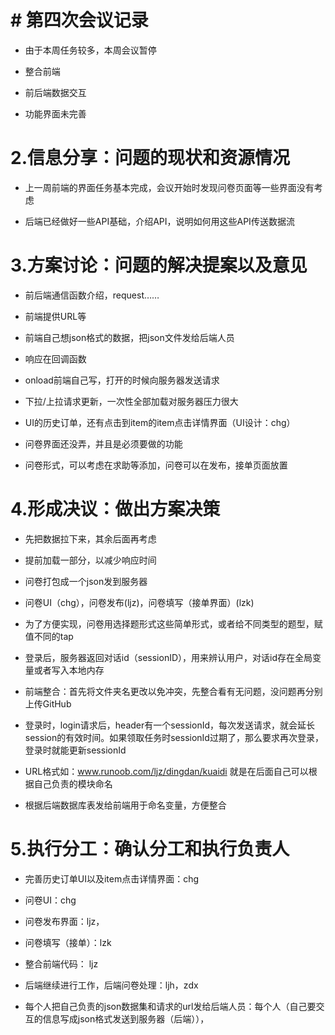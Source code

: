 # # 第四次会议记录

- 由于本周任务较多，本周会议暂停

- 整合前端

- 前后端数据交互

- 功能界面未完善

# 2.信息分享：问题的现状和资源情况

- 上一周前端的界面任务基本完成，会议开始时发现问卷页面等一些界面没有考虑

- 后端已经做好一些API基础，介绍API，说明如何用这些API传送数据流

# 3.方案讨论：问题的解决提案以及意见

- 前后端通信函数介绍，request……

- 前端提供URL等

- 前端自己想json格式的数据，把json文件发给后端人员

- 响应在回调函数

- onload前端自己写，打开的时候向服务器发送请求

- 下拉/上拉请求更新，一次性全部加载对服务器压力很大

- UI的历史订单，还有点击到item的item点击详情界面（UI设计：chg）

- 问卷界面还没弄，并且是必须要做的功能

- 问卷形式，可以考虑在求助等添加，问卷可以在发布，接单页面放置



# 4.形成决议：做出方案决策

- 先把数据拉下来，其余后面再考虑

- 提前加载一部分，以减少响应时间

- 问卷打包成一个json发到服务器

-  问卷UI（chg），问卷发布(ljz)，问卷填写（接单界面）(lzk)

- 为了方便实现，问卷用选择题形式这些简单形式，或者给不同类型的题型，赋值不同的tap

- 登录后，服务器返回对话id（sessionID），用来辨认用户，对话id存在全局变量或者写入本地内存

- 前端整合：首先将文件夹名更改以免冲突，先整合看有无问题，没问题再分别上传GitHub

-  登录时，login请求后，header有一个sessionId，每次发送请求，就会延长session的有效时间。如果领取任务时sessionId过期了，那么要求再次登录，登录时就能更新sessionId

- URL格式如：www.runoob.com/ljz/dingdan/kuaidi   就是在后面自己可以根据自己负责的模块命名

- 根据后端数据库表发给前端用于命名变量，方便整合

# 5.执行分工：确认分工和执行负责人

- 完善历史订单UI以及item点击详情界面：chg

- 问卷UI：chg

- 问卷发布界面：ljz，

- 问卷填写（接单）：lzk

- 整合前端代码： ljz

- 后端继续进行工作，后端问卷处理：ljh，zdx

- 每个人把自己负责的json数据集和请求的url发给后端人员：每个人（自己要交互的信息写成json格式发送到服务器（后端）），





